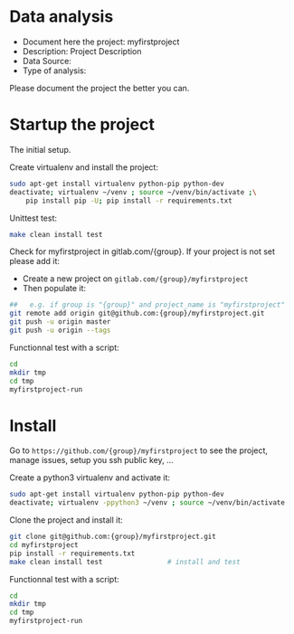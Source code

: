# Data analysis
- Document here the project: myfirstproject
- Description: Project Description
- Data Source:
- Type of analysis:

Please document the project the better you can.

# Startup the project

The initial setup.

Create virtualenv and install the project:
```bash
sudo apt-get install virtualenv python-pip python-dev
deactivate; virtualenv ~/venv ; source ~/venv/bin/activate ;\
    pip install pip -U; pip install -r requirements.txt
```

Unittest test:
```bash
make clean install test
```

Check for myfirstproject in gitlab.com/{group}.
If your project is not set please add it:

- Create a new project on `gitlab.com/{group}/myfirstproject`
- Then populate it:

```bash
##   e.g. if group is "{group}" and project_name is "myfirstproject"
git remote add origin git@github.com:{group}/myfirstproject.git
git push -u origin master
git push -u origin --tags
```

Functionnal test with a script:

```bash
cd
mkdir tmp
cd tmp
myfirstproject-run
```

# Install

Go to `https://github.com/{group}/myfirstproject` to see the project, manage issues,
setup you ssh public key, ...

Create a python3 virtualenv and activate it:

```bash
sudo apt-get install virtualenv python-pip python-dev
deactivate; virtualenv -ppython3 ~/venv ; source ~/venv/bin/activate
```

Clone the project and install it:

```bash
git clone git@github.com:{group}/myfirstproject.git
cd myfirstproject
pip install -r requirements.txt
make clean install test                # install and test
```
Functionnal test with a script:

```bash
cd
mkdir tmp
cd tmp
myfirstproject-run
```
